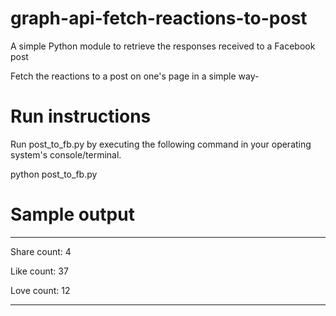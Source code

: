 # graph-api-fetch-reactions-to-post
A simple Python module to retrieve the responses received to a Facebook post

Fetch the reactions to a post on one's page in a simple way-

Run instructions
================
Run post_to_fb.py by executing the following command in your operating system's console/terminal.

python post_to_fb.py


Sample output
=============

******************

Share count: 4

Like count: 37

Love count: 12


******************
